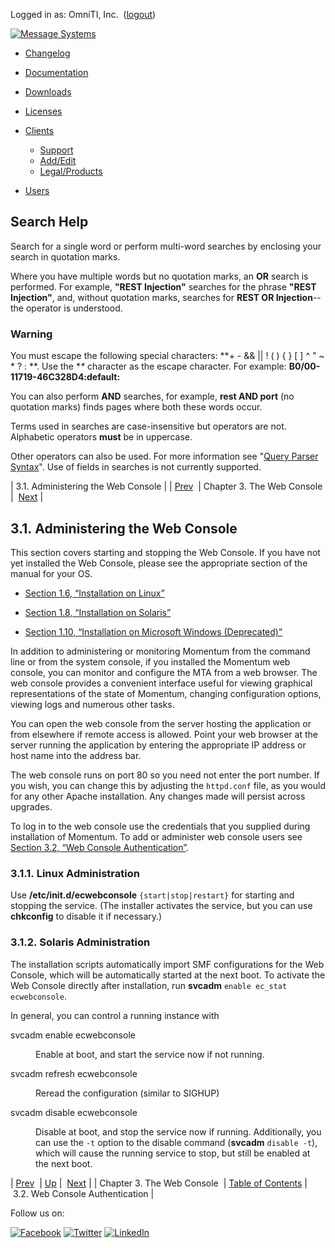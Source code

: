Logged in as: OmniTI, Inc.  ([logout](https://support.messagesystems.com/logout.php))

[![Message Systems](https://support.messagesystems.com/images/ms-white205.png)](https://support.messagesystems.com/start.php) 

*   [Changelog](https://support.messagesystems.com/start.php?show=changelog)
*   [Documentation](https://support.messagesystems.com/docs/)
*   [Downloads](https://support.messagesystems.com/start.php)

*   [Licenses](https://support.messagesystems.com/license_summary.php)
*   <a href="">Clients</a>
    *   [Support](https://support.messagesystems.com/cs.php)
    *   [Add/Edit](https://support.messagesystems.com/edit_client.php)
    *   [Legal/Products](https://support.messagesystems.com/edit_products.php)
*   [Users](https://support.messagesystems.com/edit_customer.php)

## Search Help

Search for a single word or perform multi-word searches by enclosing your search in quotation marks.

Where you have multiple words but no quotation marks, an **OR** search is performed. For example, **"REST Injection"** searches for the phrase **"REST Injection"**, and, without quotation marks, searches for **REST OR Injection**--the operator is understood.

### Warning

You must escape the following special characters: **+ - && || ! ( ) { } [ ] ^ " ~ * ? : \**. Use the **\** character as the escape character. For example: **B0/00-11719-46C328D4\:default\:**

You can also perform **AND** searches, for example, **rest AND port** (no quotation marks) finds pages where both these words occur.

Terms used in searches are case-insensitive but operators are not. Alphabetic operators **must** be in uppercase.

Other operators can also be used. For more information see "[Query Parser Syntax](https://lucene.apache.org/core/old_versioned_docs/versions/3_0_0/queryparsersyntax.html)". Use of fields in searches is not currently supported.

| 3.1. Administering the Web Console |
| [Prev](webconsole.php)  | Chapter 3. The Web Console |  [Next](webconsole.authentication.php) |

## 3.1. Administering the Web Console

This section covers starting and stopping the Web Console. If you have not yet installed the Web Console, please see the appropriate section of the manual for your OS.

*   [Section 1.6, “Installation on Linux”](install.linux.php "1.6. Installation on Linux")

*   [Section 1.8, “Installation on Solaris”](install.solaris.php "1.8. Installation on Solaris")

*   [Section 1.10, “Installation on Microsoft Windows (Deprecated)”](install.win32.php "1.10. Installation on Microsoft Windows (Deprecated)")

In addition to administering or monitoring Momentum from the command line or from the system console, if you installed the Momentum web console, you can monitor and configure the MTA from a web browser. The web console provides a convenient interface useful for viewing graphical representations of the state of Momentum, changing configuration options, viewing logs and numerous other tasks.

You can open the web console from the server hosting the application or from elsewhere if remote access is allowed. Point your web browser at the server running the application by entering the appropriate IP address or host name into the address bar.

The web console runs on port 80 so you need not enter the port number. If you wish, you can change this by adjusting the `httpd.conf` file, as you would for any other Apache installation. Any changes made will persist across upgrades.

To log in to the web console use the credentials that you supplied during installation of Momentum. To add or administer web console users see [Section 3.2, “Web Console Authentication”](webconsole.authentication.php "3.2. Web Console Authentication").

### 3.1.1. Linux Administration

Use **/etc/init.d/ecwebconsole** `{start|stop|restart}` for starting and stopping the service. (The installer activates the service, but you can use **chkconfig** to disable it if necessary.)

### 3.1.2. Solaris Administration

The installation scripts automatically import SMF configurations for the Web Console, which will be automatically started at the next boot. To activate the Web Console directly after installation, run **svcadm** `enable ec_stat ecwebconsole`.

In general, you can control a running instance with

<dl class="variablelist">

<dt>svcadm enable ecwebconsole</dt>

<dd>

Enable at boot, and start the service now if not running.

</dd>

<dt>svcadm refresh ecwebconsole</dt>

<dd>

Reread the configuration (similar to SIGHUP)

</dd>

<dt>svcadm disable ecwebconsole</dt>

<dd>

Disable at boot, and stop the service now if running. Additionally, you can use the `-t` option to the disable command (**svcadm** `disable -t`), which will cause the running service to stop, but still be enabled at the next boot.

</dd>

</dl>

| [Prev](webconsole.php)  | [Up](webconsole.php) |  [Next](webconsole.authentication.php) |
| Chapter 3. The Web Console  | [Table of Contents](index.php) |  3.2. Web Console Authentication |

Follow us on:

[![Facebook](https://support.messagesystems.com/images/icon-facebook.png)](http://www.facebook.com/messagesystems) [![Twitter](https://support.messagesystems.com/images/icon-twitter.png)](http://twitter.com/#!/MessageSystems) [![LinkedIn](https://support.messagesystems.com/images/icon-linkedin.png)](http://www.linkedin.com/company/message-systems)